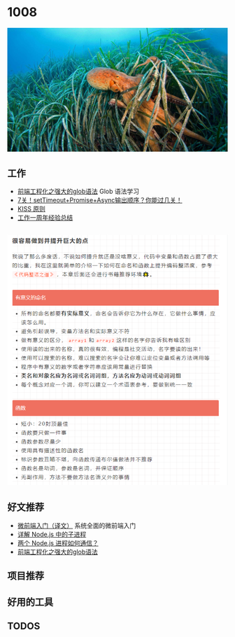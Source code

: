 
# 1008

![](./bg-imgs/1008.jpg)

## 工作

- [前端工程化之强大的glob语法](https://juejin.cn/post/6876363718578405384) Glob 语法学习
- [7关！setTimeout+Promise+Async输出顺序？你能过几关！](https://juejin.cn/post/7016298598883131423#heading-2)
- [KISS 原则](https://juejin.cn/post/7011296508377038861)
- [工作一周年经验总结](https://juejin.cn/post/6987910809657540644)

![](./imgs/code-clean.png)
---

## 好文推荐

- [微前端入门（译文）](https://juejin.cn/post/6844903953734336525) 系统全面的微前端入门
- [详解 Node.js 中的子进程](https://juejin.cn/post/7015860859662499854)
- [两个 Node.js 进程如何通信？](https://juejin.cn/post/7016233869565231135)
- [前端工程化之强大的glob语法](https://juejin.cn/post/6876363718578405384)

## 项目推荐

## 好用的工具

## TODOS